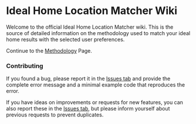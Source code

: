 # Ideal Home Location Matcher Wiki

Welcome to the official Ideal Home Location Matcher wiki. This is the source of detailed information on the methodology used to match your ideal home results with the selected user preferences. 

Continue to the [Methodology](https://github.com/andrew-drogalis/Ideal-Home-Location-Matcher/wiki/Methodology) Page.

### Contributing

If you found a bug, please report it in the [Issues tab](https://github.com/andrew-drogalis/Ideal-Home-Location-Matcher/issues) and provide the complete error message and a minimal example code that reproduces the error.

If you have ideas on improvements or requests for new features, you can also report these in the [Issues tab](https://github.com/andrew-drogalis/Ideal-Home-Location-Matcher/issues), but please inform yourself about previous requests to prevent duplicates.